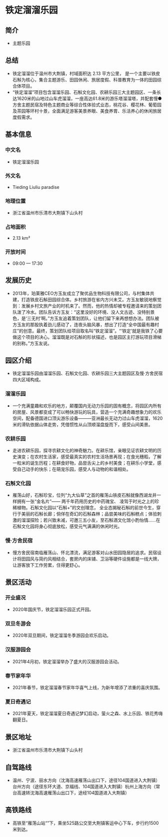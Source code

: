 # 铁定溜溜乐园
## 简介
- 主题乐园
## 总结
- 铁定溜溜位于温州市大荆镇，村域面积达 2.13 平方公里， 是一个主要以铁皮石斛为核心，集合主题游乐、田园休闲、旅居度假、科普教育为一体的田园综合体项目。 
- “铁定溜溜”项目包含溜溜乐园、石斛文化园、农耕乐园三大主题园区、一条长达1620米的山地过山车虎溜溜，一座高达61.8米的游乐塔溜溜塔，并配套慢●方舍主题民宿及特色主题商业等综合性体验式业态，桃花谷、樱花林、葡萄园及茶园等环村十景，全面满足游客美景养眼、美食养胃、乐活养心的休闲旅居度假需求。
## 基本信息
### 中文名
- 铁定溜溜乐园
### 外文名
- Tieding Liuliu paradise
### 地理位置
- 浙江省温州市乐清市大荆镇下山头村
### 占地面积
- 2.13 km²
### 开放时间
- 09:00 — 17:30
## 发展历史
- 2013年，珀莱雅CEO方玉友成立了聚优品生物科技有限公司，与村集体共建，打造铁皮石斛田园综合体。乡村旅游在省内方兴未艾。方玉友敏锐地察觉到：发展乡村文旅产业的时机来了。然而，他的热情却被专程邀请来的策划团队泼了冷水。团队告诉方玉友：“这里没好的环境、没人文古迹、没特别景色，是‘三无村’啊。”方玉友追着策划团队，让他们留下来再想想办法。团队被方玉友的那股执着劲儿感动了，连夜头脑风暴，想出了打造“全中国最有趣村庄”的创意。最终，策划团队给项目取名叫“铁定溜溜”。“‘铁定’就是我铁了心要做这个项目的决心。溜溜既是对石斛的形状描述，也是园区主打游玩项目滑梯的别称。”方玉友说。
## 园区介绍
- 铁定溜溜乐园由溜溜乐园、石斛文化园、农耕乐园三大主题园区及慢·方舍民宿四大区域构成。
### 溜溜乐园
- 一个充满童趣和欢乐的地方，颠覆国内无动力乐园的固有概念，将园区内所有的房屋、风景都变成了可以畅快游玩的玩具，营造一个充满奇趣想象力的欢乐空间，配备德国进口顶尖游乐设备———亚洲最长无动力过山车虎溜溜，1620 米的滑轨依据山体走势，凭借惯性从山顶顺溜盘旋而下，感受山间美景。
### 农耕乐园
- 走进农耕乐园，探寻农耕文化的神奇魅力。在耕乐馆，亲眼见证农耕文明的历史演变；在农村生活家，感受最真实的农村生活场景再现；在食光穗稻，了解一粒米的诞生历程；在耕食好物，品尝舌尖上的乡村美食；在耕乐小学堂，感受自己动手的快乐；在萌宠乐园，感受人与动物的和谐相处。
### 石斛文化园
- 雁荡山好，石斛珍宝，位列“九大仙草”之首的雁荡山铁皮石斛就像西湖龙井一样拥有一张“金名片”—— 两千年药用历史的中药瑰宝、 凌驾于时光之上的珍稀植物。石斛文化园以“石斛+”的文创理念， 全业态揭秘石斛的前世今生，穿行于美丽的石斛长廊；倘佯在奇幻的石斛森林；品尝美味的石斛糕点；体验刺激的溜溜探险；若兴致未减，可邀三五小友，至石斛酒文化馆小酌怡情……在石斛文化园将身心彻底放松，感受元气满满的休闲时光。
### 慢·方舍民宿
- 慢方舍民宿南临雁荡山、怀北漂流，满足游客对山水田园隐居的追求。民宿设计将田园风与简约风相结合，套房内的床铺、卫浴等硬件设施都是一线大牌，让游客放下工作劳累，住得更舒心。
## 景区活动
### 开业盛况
- 2020年国庆节，铁定溜溜乐园正式开园。
### 双旦冬游会
- 2020年双旦期间，铁定溜溜冬季游园会欢乐启动。
### 汉服游园会
- 2021年4月初，铁定溜溜举办了盛大的汉服游园会活动。
### 春节家年华
- 2021年春节，铁定溜溜春节家年华喜气上线，为新年增添了浓重的喜庆氛围。
### 夏日奇遇记
- 2021年夏天，铁定溜溜夏日奇遇记梦幻启动，萤火之森、水上乐园、铁花秀嗨翻夏日。
## 景区地址
- 浙江省温州市乐清市大荆镇下山头村
## 自驾路线
- 温州、宁波、丽水方向（沈海高速雁荡山出口下，途径104国道进入大荆镇）台州方向（途径东环大道、京福线、104国道进入大荆镇）杭州上海方向（常台高速转沈海高速雁荡山出口下，途经104国道进入大荆镇）
## 高铁路线
- 高铁至“雁荡山站“”下，乘坐525路公交至大荆镇客运中心下车，步行约1500米到达。